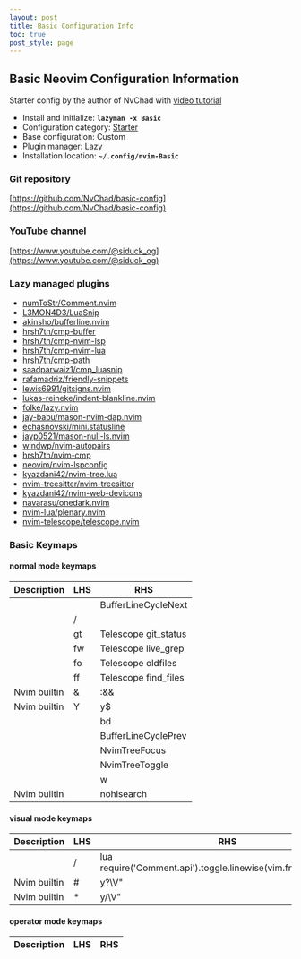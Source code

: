 ```yaml
---
layout: post
title: Basic Configuration Info
toc: true
post_style: page
---
```


## Basic Neovim Configuration Information

Starter config by the author of NvChad with [video tutorial](https://youtube.com/playlist?list=PLYVQrj2EVSUL1NqYn3jsIVXG3U9eWaMcq)

- Install and initialize: **`lazyman -x Basic`**
- Configuration category: [Starter](https://lazyman.dev/configurations/#starter-configurations)
- Base configuration:     Custom
- Plugin manager:         [Lazy](https://github.com/folke/lazy.nvim)
- Installation location:  **`~/.config/nvim-Basic`**


### Git repository

[https://github.com/NvChad/basic-config](https://github.com/NvChad/basic-config)

### YouTube channel

[https://www.youtube.com/@siduck_og](https://www.youtube.com/@siduck_og)

### Lazy managed plugins

- [numToStr/Comment.nvim](https://github.com/numToStr/Comment.nvim)
- [L3MON4D3/LuaSnip](https://github.com/L3MON4D3/LuaSnip)
- [akinsho/bufferline.nvim](https://github.com/akinsho/bufferline.nvim)
- [hrsh7th/cmp-buffer](https://github.com/hrsh7th/cmp-buffer)
- [hrsh7th/cmp-nvim-lsp](https://github.com/hrsh7th/cmp-nvim-lsp)
- [hrsh7th/cmp-nvim-lua](https://github.com/hrsh7th/cmp-nvim-lua)
- [hrsh7th/cmp-path](https://github.com/hrsh7th/cmp-path)
- [saadparwaiz1/cmp_luasnip](https://github.com/saadparwaiz1/cmp_luasnip)
- [rafamadriz/friendly-snippets](https://github.com/rafamadriz/friendly-snippets)
- [lewis6991/gitsigns.nvim](https://github.com/lewis6991/gitsigns.nvim)
- [lukas-reineke/indent-blankline.nvim](https://github.com/lukas-reineke/indent-blankline.nvim)
- [folke/lazy.nvim](https://github.com/folke/lazy.nvim)
- [jay-babu/mason-nvim-dap.nvim](https://github.com/jay-babu/mason-nvim-dap.nvim)
- [echasnovski/mini.statusline](https://github.com/echasnovski/mini.statusline.git)
- [jayp0521/mason-null-ls.nvim](https://github.com/jayp0521/mason-null-ls.nvim)
- [windwp/nvim-autopairs](https://github.com/windwp/nvim-autopairs)
- [hrsh7th/nvim-cmp](https://github.com/hrsh7th/nvim-cmp)
- [neovim/nvim-lspconfig](https://github.com/neovim/nvim-lspconfig)
- [kyazdani42/nvim-tree.lua](https://github.com/kyazdani42/nvim-tree.lua)
- [nvim-treesitter/nvim-treesitter](https://github.com/nvim-treesitter/nvim-treesitter)
- [kyazdani42/nvim-web-devicons](https://github.com/kyazdani42/nvim-web-devicons)
- [navarasu/onedark.nvim](https://github.com/navarasu/onedark.nvim)
- [nvim-lua/plenary.nvim](https://github.com/nvim-lua/plenary.nvim)
- [nvim-telescope/telescope.nvim](https://github.com/nvim-telescope/telescope.nvim)

### Basic Keymaps

#### normal mode keymaps

| Description | LHS | RHS |
| ----------- | --- | --- |
|  | <Tab> | <Cmd> BufferLineCycleNext <CR> |
|  |  / |  |
|  |  gt | <Cmd> Telescope git_status <CR> |
|  |  fw | <Cmd> Telescope live_grep <CR> |
|  |  fo | <Cmd> Telescope oldfiles <CR> |
|  |  ff | <Cmd> Telescope find_files <CR> |
| Nvim builtin | & | :&&<CR> |
| Nvim builtin | Y | y$ |
|  | <C-Q> | <Cmd> bd <CR> |
|  | <S-Tab> | <Cmd> BufferLineCyclePrev <CR> |
|  | <C-H> | <Cmd> NvimTreeFocus <CR> |
|  | <C-N> | <Cmd> NvimTreeToggle <CR> |
|  | <C-S> | <Cmd> w <CR> |
| Nvim builtin | <C-L> | <Cmd>nohlsearch|diffupdate|normal! <C-L><CR> |

#### visual mode keymaps

| Description | LHS | RHS |
| ----------- | --- | --- |
|  |  / | <Esc><Cmd>lua require('Comment.api').toggle.linewise(vim.fn.visualmode())<CR> |
| Nvim builtin | # | y?\V<C-R>"<CR> |
| Nvim builtin | * | y/\V<C-R>"<CR> |

#### operator mode keymaps

| Description | LHS | RHS |
| ----------- | --- | --- |
